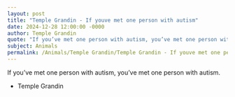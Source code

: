 ```yaml
---
layout: post
title: "Temple Grandin - If youve met one person with autism"
date: 2024-12-28 12:00:00 -0000
author: Temple Grandin
quote: "If you’ve met one person with autism, you’ve met one person with autism."
subject: Animals
permalink: /Animals/Temple Grandin/Temple Grandin - If youve met one person with autism
---
```


If you’ve met one person with autism, you’ve met one person with autism.

- Temple Grandin
